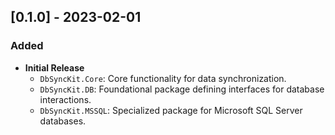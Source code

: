 ## [0.1.0] - 2023-02-01

### Added

- **Initial Release**
  - `DbSyncKit.Core`: Core functionality for data synchronization.
  - `DbSyncKit.DB`: Foundational package defining interfaces for database interactions.
  - `DbSyncKit.MSSQL`: Specialized package for Microsoft SQL Server databases.
